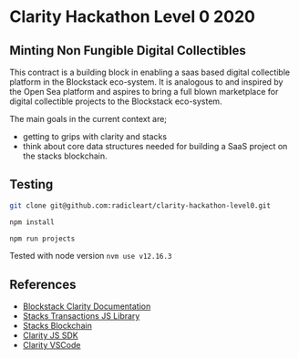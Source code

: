 # Clarity Hackathon Level 0 2020

## Minting Non Fungible Digital Collectibles

This contract is a building block in enabling a saas based digital collectible platform in the
Blockstack eco-system. It is analogous to and inspired by the Open Sea platform and aspires to
bring a full blown marketplace for digital collectible projects to the Blockstack eco-system.

The main goals in the current context are;

* getting to grips with clarity and stacks
* think about core data structures needed for building a SaaS project on the stacks blockchain.

## Testing

```bash
git clone git@github.com:radicleart/clarity-hackathon-level0.git

npm install

npm run projects
```

Tested with node version `nvm use v12.16.3`

## References

* [Blockstack Clarity Documentation](https://docs.blockstack.org/core/smart/rpc-api.html)
* [Stacks Transactions JS Library](https://github.com/blockstack/stacks-transactions-js)
* [Stacks Blockchain](https://github.com/blockstack/stacks-blockchain)
* [Clarity JS SDK](https://github.com/blockstack/clarity-js-sdk)
* [Clarity VSCode](https://github.com/blockstack/clarity-vscode)